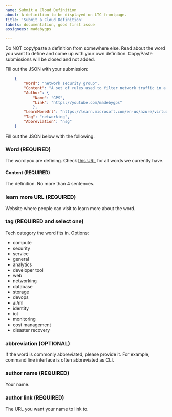 ```yaml
---
name: Submit a Cloud Definition
about: A definition to be displayed on LTC frontpage.
title: 'Submit a Cloud Definition'
labels: documentation, good first issue
assignees: madebygps

---
```


Do NOT copy/paste a definition from somewhere else. Read about the word you want to define and come up with your own definition. Copy/Paste submissions will be closed and not added.

Fill out the JSON with your submission:

```json
    {
        "Word": "network security group",
        "Content": "A set of rules used to filter network traffic in a virtual network and or subnet.",
        "Author": {
            "Name": "GPS",
            "Link": "https://youtube.com/madebygps"
            },
        "LearnMoreUrl": "https://learn.microsoft.com/en-us/azure/virtual-network/network-security-groups-overview",
        "Tag": "networking",
        "Abbreviation": "nsg"
    }
```
Fill out the JSON below with the following.

### Word (REQUIRED)

The word you are defining. Check [this URL](https://definethecloud.guide) for all words we currently have.

#### Content (REQUIRED)

The definition. No more than 4 sentences.

### learn more URL (REQUIRED)

Website where people can visit to learn more about the word.

### tag (REQUIRED and select one)

Tech category the word fits in. Options:

- compute
- security
- service
- general
- analytics
- developer tool
- web
- networking
- database
- storage
- devops
- ai/ml
- identity
- iot
- monitoring
- cost management
- disaster recovery

### abbreviation (OPTIONAL)

If the word is commonly abbreviated, please provide it. For example, command line interface is often abbreviated as CLI.

### author name (REQUIRED)

Your name.

### author link (REQUIRED)

The URL you want your name to link to.
